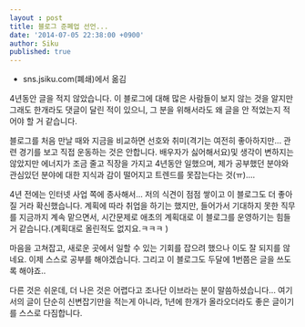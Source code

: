 ```yaml
---
layout : post
title: 블로그 준폐업 선언...
date: '2014-07-05 22:38:00 +0900'
author: Siku
published: true
---
```

<ul>
<li>sns.jsiku.com(폐쇄)에서 옮김</li>
</ul>
4년동안 글을 적지 않았습니다. 이 블로그에 대해 많은 사람들이 보지 않는 것을 알지만 그래도 한개라도 댓글이 달린 적이 있으니, 그 분을 위해서라도 왜 글을 안 적었는지 적어야 할 거 같습니다.

블로그를 처음 만날 때와 지금을 비교하면 선호와 취미(격기는 여전히 좋아하지만... 관련 경기를 보고 직접 운동하는 것은 안합니다. 배우자가 싫어해서요)및 생각이 변하지는 않았지만 에너지가 조금 줄고 직장을 가지고 4년동안 일했으며, 제가 공부했던 분야와 관심있던 분야에 대한 지식과 감이 떨어지고 트렌드를 못잡는다는 것(ㅠ)....

4년 전에는 인터넷 사업 쪽에 종사해서... 저의 식견이 점점 쌓이고 이 블로그도 더 좋아질 거라 확신했습니다. 계획에 따라 취업을 하기는 했지만, 들어가서 기대하지 못한 직무를 지금까지 계속 맡으면서, 시간문제로 애초의 계획대로 이 블로그를 운영하기는 힘들 거 같습니다.(계획대로 올린적도 없지요.ㅋㅋㅋ )

마음을 고쳐잡고, 새로운 곳에서 일할 수 있는 기회를 잡으려 했으나 이도 잘 되지를 않네요.
이제 스스로 공부를 해야겠습니다. 그리고 이 블로그도 두달에 1번쯤은 글을 쓰도록 해야죠..

다른 것은 쉬운데, 더 나은 것은 어렵다고 조나단 이브라는 분이 말씀하셨습니다... 여기서의 글이 단순히 신변잡기만을 적는게 아니라, 1년에 한개가 올라오더라도 좋은 글이기를 스스로 다짐합니다.

